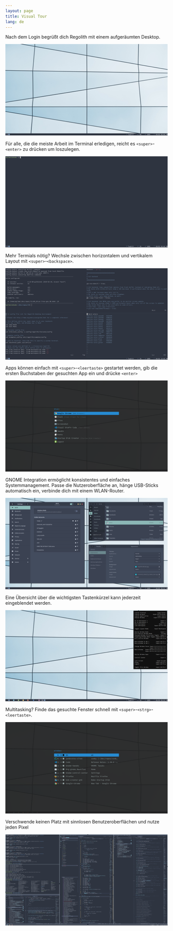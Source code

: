 ```yaml
---
layout: page
title: Visual Tour
lang: de
---
```


Nach dem Login begrüßt dich Regolith mit einem aufgeräumten Desktop.

<a href="/assets/screenshot-empty.png"><img class="screenshot" alt="Empty Screenshot" src="/assets/screenshot-empty.png"/></a><br/>

Für alle, die die meiste Arbeit im Terminal erledigen, reicht es `<super>`-`<enter>` zu drücken um loszulegen.

<a href="/assets/screenshot-terminal.png"><img class="screenshot" alt="Terminal Screenshot" src="/assets/screenshot-terminal.png"/></a><br/>

Mehr Termials nötig? Wechsle zwischen horizontalem und vertikalem Layout mit `<super>`-`<backspace>`.

<a href="/assets/screenshot-terminals.png"><img class="screenshot" alt="Terminals Screenshot" src="/assets/screenshot-terminals.png"/></a><br/>

Apps können einfach mit `<super>`-`<leertaste>` gestartet werden, gib die ersten Buchstaben der gesuchten App ein und drücke `<enter>`

<a href="/assets/screenshot-rofi.png"><img class="screenshot" alt="Rofi Screenshot" src="/assets/screenshot-rofi.png"/></a><br/>

GNOME Integration ermöglicht konsistentes und einfaches Systemmanagement. Passe die Nutzeroberfläche an, hänge USB-Sticks automatisch ein, verbinde dich mit einem WLAN-Router. 

<a href="/assets/screenshot-gnome.png"><img class="screenshot" alt="Gnome Screenshot" src="/assets/screenshot-gnome.png"/></a><br/>

Eine Übersicht über die wichtigsten Tastenkürzel kann jederzeit eingeblendet werden.

<a href="/assets/screenshot-conky.png"><img class="screenshot" alt="Conky Screenshot" src="/assets/screenshot-conky.png"/></a><br/>

Multitasking? Finde das gesuchte Fenster schnell mit `<super>`-`<strg>`-`<leertaste>`.

<a href="/assets/screenshot-window.png"><img class="screenshot" alt="Conky Screenshot" src="/assets/screenshot-window.png"/></a><br/>

Verschwende keinen Platz mit sinnlosen Benutzeroberflächen und nutze jeden Pixel


<a href="/assets/screenshot-develop.png"><img class="screenshot" alt="Dev Screenshot" src="/assets/screenshot-develop.png"/></a><br/>

